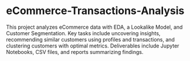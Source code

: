 # eCommerce-Transactions-Analysis
This project analyzes eCommerce data with EDA, a Lookalike Model, and Customer Segmentation. Key tasks include uncovering insights, recommending similar customers using profiles and transactions, and clustering customers with optimal metrics. Deliverables include Jupyter Notebooks, CSV files, and reports summarizing findings.
